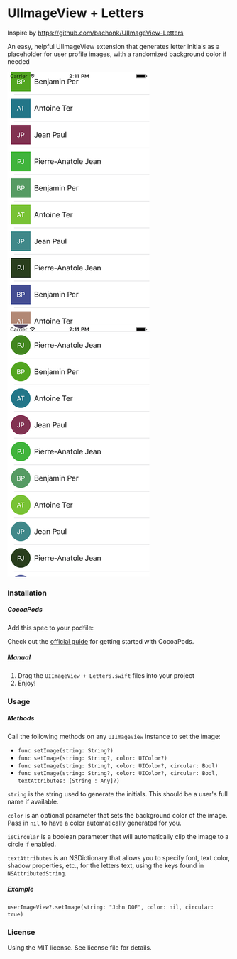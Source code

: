 UIImageView + Letters
=====================

Inspire by https://github.com/bachonk/UIImageView-Letters

An easy, helpful UIImageView extension that generates letter initials as a placeholder for user profile images, with a randomized background color if needed

![Screenshot](screen1.png)
![Screenshot](screen2.png)

### Installation

##### CocoaPods

Add this spec to your podfile:


Check out the [official guide](http://guides.cocoapods.org/using/index.html) for getting started with CocoaPods.

##### Manual

1. Drag the `UIImageView + Letters.swift` files into your project
2. Enjoy!

### Usage

##### Methods

Call the following methods on any `UIImageView` instance to set the image:

+ `func setImage(string: String?)`
+ `func setImage(string: String?, color: UIColor?)`
+ `func setImage(string: String?, color: UIColor?, circular: Bool)`
+ `func setImage(string: String?, color: UIColor?, circular: Bool, textAttributes: [String : Any]?)`

`string` is the string used to generate the initials. This should be a user's full name if available.

`color` is an optional parameter that sets the background color of the image. Pass in `nil` to have a color automatically generated for you.

`isCircular` is a boolean parameter that will automatically clip the image to a circle if enabled.

`textAttributes` is an NSDictionary that allows you to specify font, text color, shadow properties, etc., for the letters text, using the keys found in `NSAttributedString`.

##### Example

```
userImageView?.setImage(string: "John DOE", color: nil, circular: true)
```

### License

Using the MIT license. See license file for details.
